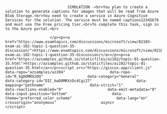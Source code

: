 <p class="card-text">
							
								SIMULATION -<br>You plan to create a solution to generate captions for images that will be read from Azure Blob Storage.<br>You need to create a service in Azure Cognitive Services for the solution. The service must be named captions12345678 and must use the Free pricing tier.<br>To complete this task, sign in to the Azure portal.<br>
							
						</p><p><a href="https://www.examtopics.com/discussions/microsoft/view/82103-exam-ai-102-topic-1-question-35-discussion/">https://www.examtopics.com/discussions/microsoft/view/82103-exam-ai-102-topic-1-question-35-discussion/</a></p><p><a href="https://azsamples.github.io/staticfiles/ai102/topic-01-question-35.html">https://azsamples.github.io/staticfiles/ai102/topic-01-question-35.html</a></p><script src="https://giscus.app/client.js"                    data-repo="azsamples/az204"                    data-repo-id="R_kgDOMRXzDQ"                    data-category="General"                    data-category-id="DIC_kwDOMRXzDc4Cgi27"                    data-mapping="pathname"                    data-strict="1"                    data-reactions-enabled="0"                    data-emit-metadata="0"                    data-input-position="bottom"                    data-theme="preferred_color_scheme"                    data-lang="en"                    crossorigin="anonymous"                    async>                    </script>